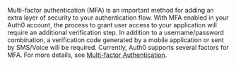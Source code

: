 Multi-factor authentication (MFA) is an important method for adding an extra layer of security to your authentication flow. With MFA enabled in your Auth0 account, the process to grant user access to your application will require an additional verification step. In addition to a username/password combination, a verification code generated by a mobile application or sent by SMS/Voice will be required. Currently, Auth0 supports several factors for MFA. For more details, see [Multi-factor Authentication](/mfa).
